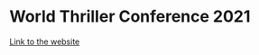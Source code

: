 # World Thriller Conference 2021
[Link to the website](https://world-thriller-authors-conference-samimeadad.netlify.app/)